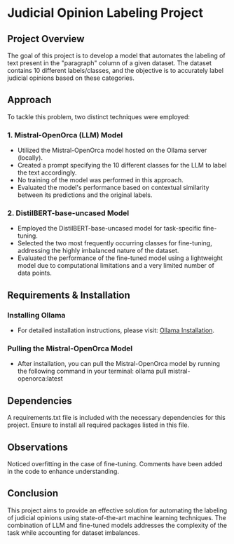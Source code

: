 # Judicial Opinion Labeling Project

## Project Overview
The goal of this project is to develop a model that automates the labeling of text present in the "paragraph" column of a given dataset. The dataset contains 10 different labels/classes, and the objective is to accurately label judicial opinions based on these categories.

## Approach
To tackle this problem, two distinct techniques were employed:

### 1. Mistral-OpenOrca (LLM) Model
- Utilized the Mistral-OpenOrca model hosted on the Ollama server (locally).
- Created a prompt specifying the 10 different classes for the LLM to label the text accordingly.
- No training of the model was performed in this approach.
- Evaluated the model's performance based on contextual similarity between its predictions and the original labels.

### 2. DistilBERT-base-uncased Model
- Employed the DistilBERT-base-uncased model for task-specific fine-tuning.
- Selected the two most frequently occurring classes for fine-tuning, addressing the highly imbalanced nature of the dataset.
- Evaluated the performance of the fine-tuned model using a lightweight model due to computational limitations and a very limited number of data points.

## Requirements & Installation

### Installing Ollama
- For detailed installation instructions, please visit: [Ollama Installation](https://ollama.com/download/windows).

### Pulling the Mistral-OpenOrca Model
- After installation, you can pull the Mistral-OpenOrca model by running the following command in your terminal:
ollama pull mistral-openorca:latest


## Dependencies
A requirements.txt file is included with the necessary dependencies for this project. Ensure to install all required packages listed in this file.

## Observations
Noticed overfitting in the case of fine-tuning.
Comments have been added in the code to enhance understanding.

## Conclusion
This project aims to provide an effective solution for automating the labeling of judicial opinions using state-of-the-art machine learning techniques. The combination of LLM and fine-tuned models addresses the complexity of the task while accounting for dataset imbalances.
